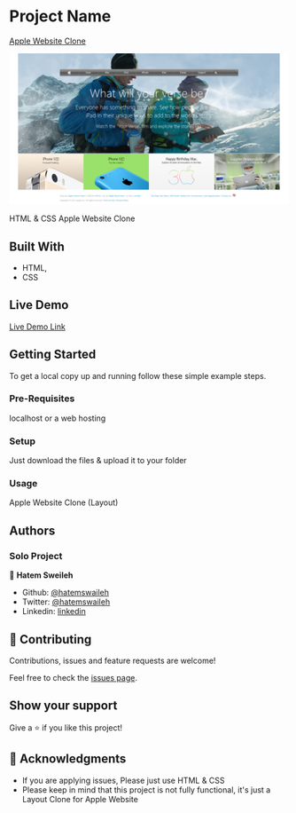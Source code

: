 # Project Name

[Apple Website Clone](https://web.archive.org/web/20140301004610/http://www.apple.com/)

![screenshot](./screenshot.png)

HTML & CSS Apple Website Clone

## Built With

- HTML,
- CSS

## Live Demo

[Live Demo Link](https://rawcdn.githack.com/hatemswaileh/Apple-Website-Clone/6c176d8780d9f10af10bb4154e869c9fcc9da061/index.html)

## Getting Started

To get a local copy up and running follow these simple example steps.

### Pre-Requisites

localhost or a web hosting

### Setup

Just download the files & upload it to your folder

### Usage

Apple Website Clone (Layout)

## Authors

### Solo Project
👤 **Hatem Sweileh**

- Github: [@hatemswaileh](https://github.com/hatemswaileh/)
- Twitter: [@hatemswaileh](https://twitter.com/hatemswaileh)
- Linkedin: [linkedin](https://www.linkedin.com/in/HatemSwaileh)

## 🤝 Contributing

Contributions, issues and feature requests are welcome!

Feel free to check the [issues page](issues/).

## Show your support

Give a ⭐️ if you like this project!

## 📝 Acknowledgments

- If you are applying issues, Please just use HTML & CSS
- Please keep in mind that this project is not fully functional, it's just a Layout Clone for Apple Website
